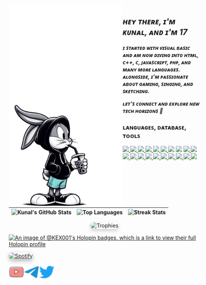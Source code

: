 <img align="left" src="https://github.com/KEX001/KEX001/blob/main/Kex.png" alt="Stats" width="300px">

## _**ʜᴇʏ ᴛʜᴇʀᴇ, ɪ'ᴍ ᴋᴜɴᴀʟ, ᴀɴᴅ ɪ'ᴍ 17**_
_**ɪ ꜱᴛᴀʀᴛᴇᴅ ᴡɪᴛʜ ᴠɪꜱᴜᴀʟ ʙᴀꜱɪᴄ ᴀɴᴅ ᴀᴍ ɴᴏᴡ ᴅɪᴠɪɴɢ ɪɴᴛᴏ ʜᴛᴍʟ, ᴄ++, ᴄ, ᴊᴀᴠᴀꜱᴄʀɪᴘᴛ, ᴘʜᴘ, ᴀɴᴅ ᴍᴀɴʏ ᴍᴏʀᴇ ʟᴀɴɢᴜᴀɢᴇꜱ. ᴀʟᴏɴɢꜱɪᴅᴇ, ɪ’ᴍ ᴘᴀꜱꜱɪᴏɴᴀᴛᴇ ᴀʙᴏᴜᴛ ɢᴀᴍɪɴɢ, ꜱɪɴɢɪɴɢ, ᴀɴᴅ ꜱᴋᴇᴛᴄʜɪɴɢ.**_

_**ʟᴇᴛ’ꜱ ᴄᴏɴɴᴇᴄᴛ ᴀɴᴅ ᴇxᴘʟᴏʀᴇ ɴᴇᴡ ᴛᴇᴄʜ ʜᴏʀɪᴢᴏɴꜱ 🚀**_

<h3>ʟᴀɴɢᴜᴀɢᴇꜱ, ᴅᴀᴛᴀʙᴀꜱᴇ, ᴛᴏᴏʟꜱ</h3>
<p>
 <p>
  <a href="https://www.python.org">
    <img src="https://skillicons.dev/icons?i=python" />
  </a>
  <a href="https://go.dev">
    <img src="https://skillicons.dev/icons?i=go" />
  </a>
  <a href="https://isocpp.org">
    <img src="https://skillicons.dev/icons?i=cpp" />
  </a>
  <a href="#">
    <img src="https://skillicons.dev/icons?i=c" />
  </a>
  <a href="https://cmake.org">
    <img src="https://skillicons.dev/icons?i=cmake" />
  </a>
  <a href="https://developer.android.com">
    <img src="https://skillicons.dev/icons?i=androidstudio" />
  </a>
  <img src="https://skillicons.dev/icons?i=html" />
  <img src="https://skillicons.dev/icons?i=css" />
  <a href="https://gradle.org">
    <img src="https://skillicons.dev/icons?i=gradle" />
  </a>
  <a href="https://www.php.net">
    <img src="https://skillicons.dev/icons?i=php" />
  </a>
  <a href="https://nodejs.org">
    <img src="https://skillicons.dev/icons?i=nodejs" />
  </a>
  <a href="https://www.typescriptlang.org">
    <img src="https://skillicons.dev/icons?i=ts" />
  </a>
  <a href="https://www.javascript.com">
    <img src="https://skillicons.dev/icons?i=js" />
  </a>
  <a href="https://discord.com">
    <img src="https://skillicons.dev/icons?i=discord" />
  </a>
  <a href="https://www.rust-lang.org">
    <img src="https://skillicons.dev/icons?i=rust" />
  </a>
  <a href="https://www.djangoproject.com">
    <img src="https://skillicons.dev/icons?i=django" />
  </a>
  <a href="https://www.scala-lang.org">
    <img src="https://skillicons.dev/icons?i=scala" />
  </a>
  <a href="https://kotlinlang.org">
    <img src="https://skillicons.dev/icons?i=kotlin" />
  </a>
  <a href="https://www.latex-project.org">
    <img src="https://skillicons.dev/icons?i=latex" />
  </a>
  <a href="https://deno.land">
    <img src="https://skillicons.dev/icons?i=deno" />
  </a>
</p>

| ![Kunal's GitHub Stats](https://github-readme-stats.vercel.app/api?username=KEX001&show_icons=true&theme=github_dark) | ![Top Languages](https://github-readme-stats.vercel.app/api/top-langs/?username=KEX001&layout=compact&theme=github_dark) | ![Streak Stats](https://github-readme-streak-stats.herokuapp.com/?user=KEX001&theme=dark&ring=1E90FF&fire=1E90FF&currStreakLabel=1E90FF) |
|---|---|---|

<p align="center">
  <img alt="Trophies" style="padding-bottom: 1px; border-radius: 15px; box-shadow: 0 4px 8px rgba(0, 0, 0, 0.2);" src="https://github-profile-trophy.vercel.app/?username=kunal&theme=darkhub" />
</p>

[![An image of @KEX001's Holopin badges, which is a link to view their full Holopin profile](https://holopin.me/VARC9210)](https://holopin.io/@VARC9210)

<a href="https://open.spotify.com/user/on84l0syf9y9m2m84unz4h8uq" target="_blank">
  <img alt="Spotify" src="https://spotify-readme-new-lyart.vercel.app/api?theme=dark&rainbow=true&scan=true" style="border-radius: 15px; box-shadow: 0 4px 12px rgba(0, 0, 0, 0.3); transition: transform 0.3s;" onmouseover="this.style.transform='scale(1.05)';" onmouseout="this.style.transform='scale(1)';" />
</a>



<a href="https://www.youtube.com/@GW_KUNAAL" class="padded"><img align="left" alt="KEX" width="40px" src="./res/youtube.png" /></a> 
<a href="https://t.me/KEXX_XD" class="padded"><img align="left" alt="KEX" width="40px" src="./res/telegram.png" /></a> 
<a href="https://twitter.com/kxunall" class="padded"><img align="left" alt="xditya" width="40px" src="./res/twitter.png" /></a> 


